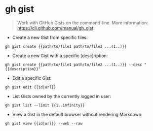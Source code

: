 # gh gist

> Work with GitHub Gists on the command-line.
> More information: <https://cli.github.com/manual/gh_gist>.

- Create a new Gist from specific files:

`gh gist create {{path/to/file1 path/to/file2 ...(1..)}}`

- Create a new Gist with a specific [desc]ription:

`gh gist create {{path/to/file1 path/to/file2 ...(1..)}} --desc "{{description}}"`

- Edit a specific Gist:

`gh gist edit {{id|url}}`

- List Gists owned by the currently logged in user:

`gh gist list --limit {{1..infinity}}`

- View a Gist in the default browser without rendering Markdown:

`gh gist view {{id|url}} --web --raw`
